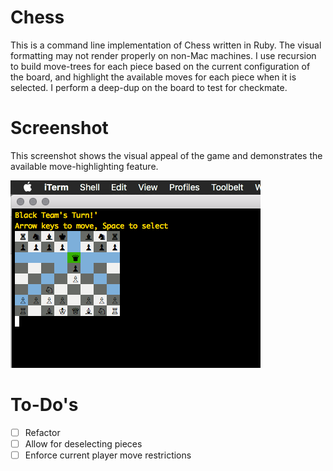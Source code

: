 # Chess

This is a command line implementation of Chess written in Ruby. The visual formatting may not render properly on non-Mac machines. I use recursion to build move-trees for each piece based on the current configuration of the board, and highlight the available moves for each piece when it is selected. I perform a deep-dup on the board to test for checkmate.

# Screenshot

This screenshot shows the visual appeal of the game and demonstrates the available move-highlighting feature.

![alt tag](screenshots/game.png)

# To-Do's

- [ ] Refactor
- [ ] Allow for deselecting pieces
- [ ] Enforce current player move restrictions
